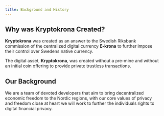```yaml
---
title: Background and History
---
```


## Why was Kryptokrona Created?

**Kryptokrona** was created as an answer to the Swedish Riksbank commission of the centralized digital currency **E-krona** to further impose their control over Swedens native currency. 

The digital asset, **Kryptokrona**, was created without a pre-mine and without an initial coin offering to provide private trustless transactions.



## Our Background

We are a team of devoted developers that aim to bring decentralized economic freedom to the Nordic regions,
with our core values of privacy and freedom close at heart we will work to further the individuals rights to digital financial privacy.


